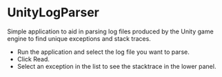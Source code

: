 # UnityLogParser
Simple application to aid in parsing log files produced by the Unity game engine to find unique exceptions and stack traces.

- Run the application and select the log file you want to parse. 
- Click Read.
- Select an exception in the list to see the stacktrace in the lower panel.
